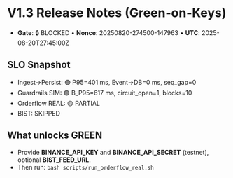 # V1.3 Release Notes (Green-on-Keys)
- **Gate**: 🔒 BLOCKED  • **Nonce**: 20250820-274500-147963  • **UTC**: 2025-08-20T27:45:00Z

## SLO Snapshot
- Ingest→Persist: 🟢 P95=401 ms, Event→DB=0 ms, seq_gap=0
- Guardrails SIM: 🟢 B_P95=617 ms, circuit_open=1, blocks=10
- Orderflow REAL: 🟡 PARTIAL
- BIST: SKIPPED

## What unlocks GREEN
- Provide **BINANCE_API_KEY** and **BINANCE_API_SECRET** (testnet), optional **BIST_FEED_URL**.
- Then run: `bash scripts/run_orderflow_real.sh` 